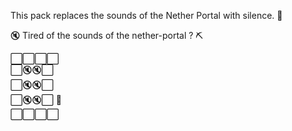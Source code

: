 This pack replaces the sounds of the Nether Portal with silence. 🙉

🔇 Tired of the sounds of the nether-portal ? ⛏

⬜⬜⬜⬜<br>
⬜🔇🔇⬜<br>
⬜🔇🔇⬜<br>
⬜🔇🔇⬜     💎<br>
⬜⬜⬜⬜<br>
<br>
